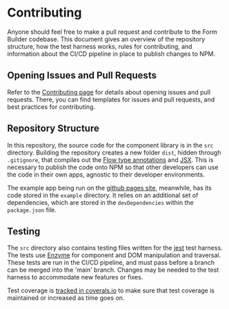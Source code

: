 # Contributing

Anyone should feel free to make a pull request and contribute to the Form Builder codebase. This document gives an overview of the repository structure, how the test harness works, rules for contributing, and information about the CI/CD pipeline in place to publish changes to NPM.

## Opening Issues and Pull Requests

Refer to the [Contributing page](https://react-json-schema-form-builder.readthedocs.io/en/latest/Contributing) for details about opening issues and pull requests. There, you can find templates for issues and pull requests, and best practices for contributing.

## Repository Structure

In this repository, the source code for the component library is in the `src` directory. Building the repository creates a new folder `dist`, hidden through `.gitignore`, that compiles out the [Flow type annotations](https://flow.org/en/docs/types/) and [JSX](https://reactjs.org/docs/introducing-jsx.html). This is necessary to publish the code onto NPM so that other developers can use the code in their own apps, agnostic to their developer environments.

The example app being run on the [github pages site](https://ginkgobioworks.github.io/react-json-schema-form-builder/), meanwhile, has its code stored in the `example` directory. It relies on an additional set of dependencies, which are stored in the `devDependencies` within the `package.json` file.

## Testing

The `src` directory also contains testing files written for the [jest](https://ginkgobioworks.github.io/react-json-schema-form-builder/) test harness. The tests use [Enzyme](https://github.com/enzymejs/enzyme) for component and DOM manipulation and traversal. These tests are run in the CI/CD pipeline, and must pass before a branch can be merged into the 'main' branch. Changes may be needed to the test harness to accommodate new features or fixes.

Test coverage is [tracked in coverals.io](https://coveralls.io/github/ginkgobioworks/react-json-schema-form-builder) to make sure that test coverage is maintained or increased as time goes on.
